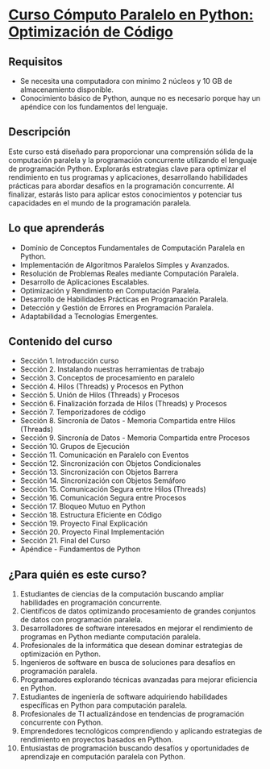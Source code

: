 # [Curso Cómputo Paralelo en Python: Optimización de Código](https://www.udemy.com/user/axel-francisco-munguia-quintero/)

## Requisitos

* Se necesita una computadora con mínimo 2 núcleos y 10 GB de almacenamiento disponible.
* Conocimiento básico de Python, aunque no es necesario porque hay un apéndice con los fundamentos del lenguaje.

## Descripción

Este curso está diseñado para proporcionar una comprensión sólida de la computación paralela y la programación concurrente utilizando el lenguaje de programación Python. Explorarás estrategias clave para optimizar el rendimiento en tus programas y aplicaciones, desarrollando habilidades prácticas para abordar desafíos en la programación concurrente. Al finalizar, estarás listo para aplicar estos conocimientos y potenciar tus capacidades en el mundo de la programación paralela.

## Lo que aprenderás

- Dominio de Conceptos Fundamentales de Computación Paralela en Python.
- Implementación de Algoritmos Paralelos Simples y Avanzados.
- Resolución de Problemas Reales mediante Computación Paralela.
- Desarrollo de Aplicaciones Escalables.
- Optimización y Rendimiento en Computación Paralela.
- Desarrollo de Habilidades Prácticas en Programación Paralela.
- Detección y Gestión de Errores en Programación Paralela.
- Adaptabilidad a Tecnologías Emergentes.

## Contenido del curso

- Sección 1. Introducción curso
- Sección 2. Instalando nuestras herramientas de trabajo
- Sección 3. Conceptos de procesamiento en paralelo
- Sección 4. Hilos (Threads) y Procesos en Python
- Sección 5. Unión de Hilos (Threads) y Procesos
- Sección 6. Finalización forzada de Hilos (Threads) y Procesos
- Sección 7. Temporizadores de código
- Sección 8. Sincronía de Datos - Memoria Compartida entre Hilos (Threads)
- Sección 9. Sincronía de Datos - Memoria Compartida entre Procesos
- Sección 10. Grupos de Ejecución
- Sección 11. Comunicación en Paralelo con Eventos
- Sección 12. Sincronización con Objetos Condicionales
- Sección 13. Sincronización con Objetos Barrera
- Sección 14. Sincronización con Objetos Semáforo
- Sección 15. Comunicación Segura entre Hilos (Threads)
- Sección 16. Comunicación Segura entre Procesos
- Sección 17. Bloqueo Mutuo en Python
- Sección 18. Estructura Eficiente en Código
- Sección 19. Proyecto Final Explicación
- Sección 20. Proyecto Final Implementación
- Sección 21. Final del Curso
- Apéndice - Fundamentos de Python

## ¿Para quién es este curso?

1. Estudiantes de ciencias de la computación buscando ampliar habilidades en programación concurrente.
2. Científicos de datos optimizando procesamiento de grandes conjuntos de datos con programación paralela.
3. Desarrolladores de software interesados en mejorar el rendimiento de programas en Python mediante computación paralela.
4. Profesionales de la informática que desean dominar estrategias de optimización en Python.
5. Ingenieros de software en busca de soluciones para desafíos en programación paralela.
6. Programadores explorando técnicas avanzadas para mejorar eficiencia en Python.
7. Estudiantes de ingeniería de software adquiriendo habilidades específicas en Python para computación paralela.
8. Profesionales de TI actualizándose en tendencias de programación concurrente con Python.
9. Emprendedores tecnológicos comprendiendo y aplicando estrategias de rendimiento en proyectos basados en Python.
10. Entusiastas de programación buscando desafíos y oportunidades de aprendizaje en computación paralela con Python.
